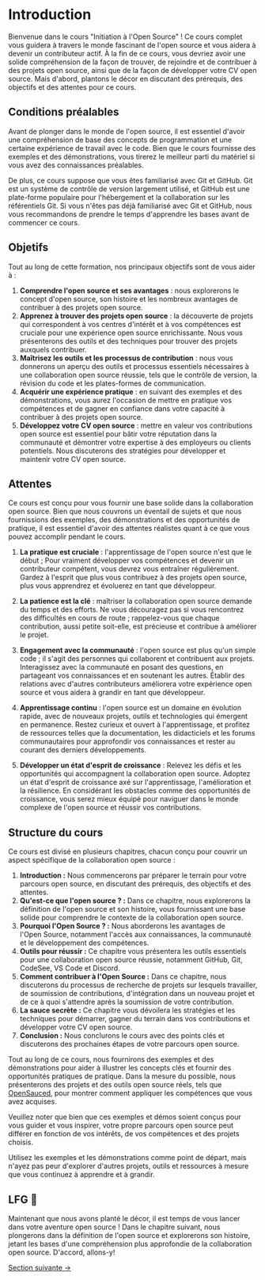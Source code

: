 # Introduction
Bienvenue dans le cours "Initiation à l'Open Source" ! Ce cours complet vous guidera à travers le monde fascinant de l'open source et vous aidera à devenir un contributeur actif.
À la fin de ce cours, vous devriez avoir une solide compréhension de la façon de trouver, de rejoindre et de contribuer à des projets open source, ainsi que de la façon de développer votre CV open source.
Mais d'abord, plantons le décor en discutant des prérequis, des objectifs et des attentes pour ce cours.

## Conditions préalables

Avant de plonger dans le monde de l'open source, il est essentiel d'avoir une compréhension de base des concepts de programmation et une certaine expérience de travail avec le code.
Bien que le cours fournisse des exemples et des démonstrations, vous tirerez le meilleur parti du matériel si vous avez des connaissances préalables.

De plus, ce cours suppose que vous êtes familiarisé avec Git et GitHub.
Git est un système de contrôle de version largement utilisé, et GitHub est une plate-forme populaire pour l'hébergement et la collaboration sur les référentiels Git.
Si vous n'êtes pas déjà familiarisé avec Git et GitHub, nous vous recommandons de prendre le temps d'apprendre les bases avant de commencer ce cours.

## Objetifs 
Tout au long de cette formation, nos principaux objectifs sont de vous aider à :

1. **Comprendre l'open source et ses avantages** : nous explorerons le concept d'open source, son histoire et les nombreux avantages de contribuer à des projets open source.
2. **Apprenez à trouver des projets open source** : la découverte de projets qui correspondent à vos centres d'intérêt et à vos compétences est cruciale pour une expérience open source enrichissante. Nous vous présenterons des outils et des techniques pour trouver des projets auxquels contribuer.
3. **Maîtrisez les outils et les processus de contribution** : nous vous donnerons un aperçu des outils et processus essentiels nécessaires à une collaboration open source réussie, tels que le contrôle de version, la révision du code et les plates-formes de communication.
4. **Acquérir une expérience pratique** : en suivant des exemples et des démonstrations, vous aurez l'occasion de mettre en pratique vos compétences et de gagner en confiance dans votre capacité à contribuer à des projets open source.
5. **Développez votre CV open source** : mettre en valeur vos contributions open source est essentiel pour bâtir votre réputation dans la communauté et démontrer votre expertise à des employeurs ou clients potentiels. Nous discuterons des stratégies pour développer et maintenir votre CV open source.
## Attentes

Ce cours est conçu pour vous fournir une base solide dans la collaboration open source. Bien que nous couvrons un éventail de sujets et que nous fournissions des exemples, des démonstrations et des opportunités de pratique, il est essentiel d'avoir des attentes réalistes quant à ce que vous pouvez accomplir pendant le cours.

1. **La pratique est cruciale** : l'apprentissage de l'open source n'est que le début ; Pour vraiment développer vos compétences et devenir un contributeur compétent, vous devrez vous entraîner régulièrement. Gardez à l'esprit que plus vous contribuez à des projets open source, plus vous apprendrez et évoluerez en tant que développeur.

2. **La patience est la clé** : maîtriser la collaboration open source demande du temps et des efforts. Ne vous découragez pas si vous rencontrez des difficultés en cours de route ; rappelez-vous que chaque contribution, aussi petite soit-elle, est précieuse et contribue à améliorer le projet.

3. **Engagement avec la communauté** : l'open source est plus qu'un simple code ; il s'agit des personnes qui collaborent et contribuent aux projets. Interagissez avec la communauté en posant des questions, en partageant vos connaissances et en soutenant les autres. Établir des relations avec d'autres contributeurs améliorera votre expérience open source et vous aidera à grandir en tant que développeur.

4. **Apprentissage continu** : l'open source est un domaine en évolution rapide, avec de nouveaux projets, outils et technologies qui émergent en permanence. Restez curieux et ouvert à l'apprentissage, et profitez de ressources telles que la documentation, les didacticiels et les forums communautaires pour approfondir vos connaissances et rester au courant des derniers développements.

5. **Développer un état d'esprit de croissance** : Relevez les défis et les opportunités qui accompagnent la collaboration open source. Adoptez un état d'esprit de croissance axé sur l'apprentissage, l'amélioration et la résilience. En considérant les obstacles comme des opportunités de croissance, vous serez mieux équipé pour naviguer dans le monde complexe de l'open source et réussir vos contributions.
## Structure du cours

Ce cours est divisé en plusieurs chapitres, chacun conçu pour couvrir un aspect spécifique de la collaboration open source :

1. **Introduction :** Nous commencerons par préparer le terrain pour votre parcours open source, en discutant des prérequis, des objectifs et des attentes.
1. **Qu'est-ce que l'open source ? :** Dans ce chapitre, nous explorerons la définition de l'open source et son histoire, vous fournissant une base solide pour comprendre le contexte de la collaboration open source.
1. **Pourquoi l'Open Source ? :** Nous aborderons les avantages de l'Open Source, notamment l'accès aux connaissances, la communauté et le développement des compétences.
1. **Outils pour réussir :** Ce chapitre vous présentera les outils essentiels pour une collaboration open source réussie, notamment GitHub, Git, CodeSee, VS Code et Discord.
1. **Comment contribuer à l'Open Source :** Dans ce chapitre, nous discuterons du processus de recherche de projets sur lesquels travailler, de soumission de contributions, d'intégration dans un nouveau projet et de ce à quoi s'attendre après la soumission de votre contribution.
1. **La sauce secrète :** Ce chapitre vous dévoilera les stratégies et les techniques pour démarrer, gagner du terrain dans vos contributions et développer votre CV open source.
1. **Conclusion :** Nous conclurons le cours avec des points clés et discuterons des prochaines étapes de votre parcours open source.

Tout au long de ce cours, nous fournirons des exemples et des démonstrations pour aider à illustrer les concepts clés et fournir des opportunités pratiques de pratique. Dans la mesure du possible, nous présenterons des projets et des outils open source réels, tels que [OpenSauced](https://opensauced.pizza/), pour montrer comment appliquer les compétences que vous avez acquises.

Veuillez noter que bien que ces exemples et démos soient conçus pour vous guider et vous inspirer, votre propre parcours open source peut différer en fonction de vos intérêts, de vos compétences et des projets choisis.

Utilisez les exemples et les démonstrations comme point de départ, mais n'ayez pas peur d'explorer d'autres projets, outils et ressources à mesure que vous continuez à apprendre et à grandir.

## LFG 🚀

Maintenant que nous avons planté le décor, il est temps de vous lancer dans votre aventure open source ! Dans le chapitre suivant, nous plongerons dans la définition de l'open source et explorerons son histoire, jetant les bases d'une compréhension plus approfondie de la collaboration open source. D'accord, allons-y!

[Section suivante ->](02-qu-est-ce-que-l-open-source.md)
